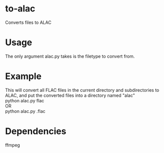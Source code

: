 # to-alac
Converts files to ALAC

# Usage
The only argument alac.py takes is the filetype to convert from.  

# Example
This will convert all FLAC files in the current directory and subdirectories to ALAC, and put the converted files into a directory named "alac"  
python alac.py flac  
OR  
python alac.py .flac  

# Dependencies
ffmpeg
